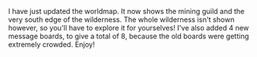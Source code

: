 I have just updated the worldmap. It now shows the mining guild and the very south edge of the wilderness. The whole wilderness isn't shown however, so you'll have to explore it for yourselves! I've also added 4 new message boards, to give a total of 8, because the old boards were getting extremely crowded. Enjoy!
